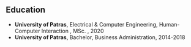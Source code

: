 ## Education

* **University of Patras**, Electrical & Computer Engineering, Human-Computer Interaction , MSc. , 2020
* **University of Patras**, Bachelor, Business Administration, 2014-2018
 

